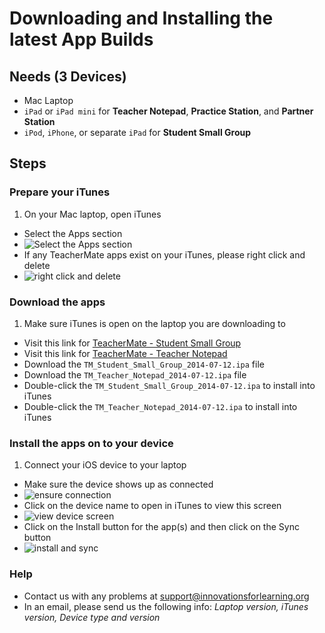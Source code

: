# Downloading and Installing the latest App Builds

## Needs (3 Devices)

* Mac Laptop
* `iPad` or `iPad mini` for **Teacher Notepad**, **Practice Station**, and **Partner Station**
* `iPod`, `iPhone`, or separate `iPad` for **Student Small Group**

## Steps

### Prepare your iTunes

1. On your Mac laptop, open iTunes
* Select the Apps section 
* ![Select the Apps section](http://bit.ly/1wfc9yv)
* If any TeacherMate apps exist on your iTunes, please right click and delete
* ![right click and delete](http://bit.ly/1wfbsF9)

### Download the apps

1. Make sure iTunes is open on the laptop you are downloading to
* Visit this link for [TeacherMate - Student Small Group](https://db.tt/JuaIH8hF)
* Visit this link for [TeacherMate - Teacher Notepad](https://db.tt/ukFZmxyr)
* Download the `TM_Student_Small_Group_2014-07-12.ipa` file
* Download the `TM_Teacher_Notepad_2014-07-12.ipa` file
* Double-click the `TM_Student_Small_Group_2014-07-12.ipa` to install into iTunes
* Double-click the `TM_Teacher_Notepad_2014-07-12.ipa` to install into iTunes

### Install the apps on to your device

1. Connect your iOS device to your laptop
* Make sure the device shows up as connected 
* ![ensure connection](http://bit.ly/1wfbz3z)
* Click on the device name to open in iTunes to view this screen 
* ![view device screen](http://bit.ly/1wfbJIk)
* Click on the Install button for the app(s) and then click on the Sync button 
* ![install and sync](http://bit.ly/1wfc2mr)

### Help

* Contact us with any problems at <support@innovationsforlearning.org>
* In an email, please send us the following info: *Laptop version, iTunes version, Device type and version*